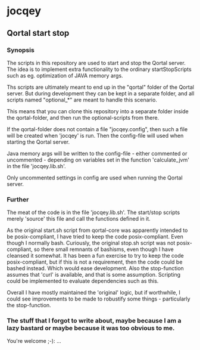 # jocqey

## Qortal start stop

### Synopsis

The scripts in this repository are used to start and stop the Qortal server.
The idea is to implement extra functionality to the ordinary startStopScripts such as eg. optimization of JAVA memory args.

Ths scripts are ultimately meant to end up in the "qortal" folder of the Qortal server.
But during development they can be kept in a separate folder, and all scripts named "optional_*" are meant to handle
this scenario.

This means that you can clone this repository into a separate folder inside the qortal-folder, and then run the
optional-scripts from there.

If the qortal-folder does not contain a file "jocqey.config", then such a file will be created when 'jocqey' is run.
Then the config-file will used when starting the Qortal server.

Java memory args will be written to the config-file - either commented or uncommented - depending on variables set in
the function 'calculate_jvm' in the file 'jocqey.lib.sh'.

Only uncommented settings in config are used when running the Qortal server.

### Further
The meat of the code is in the file 'jocqey.lib.sh'.
The start/stop scripts merely 'source' this file and call the functions defined in it.

As the original start.sh script from qortal-core was apparently intended to be posix-compliant, I have tried to keep the code posix-compliant. Even though I normally bash.
Curiously, the original stop.sh script was not posix-compliant, so there small remnants of bashisms, even though I have cleansed it somewhat.
It has been a fun exercise to try to keep the code posix-compliant, but if this is not a requirement, then the code could be bashed instead. Which would ease development.
Also the stop-function assumes that 'curl' is available, and that is some assumption.
Scripting could be implemented to evaluate dependencies such as this.

Overall I have mostly maintained the 'original' logic, but if worthwhile, I could see improvements to be made to robustify some things - particularly the stop-function.

### The stuff that I forgot to write about, maybe because I am a lazy bastard or maybe because it was too obvious to me.
You're welcome ;-):
...
